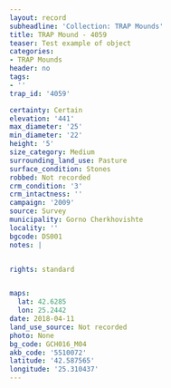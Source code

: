 ```yaml
---
layout: record
subheadline: 'Collection: TRAP Mounds'
title: TRAP Mound - 4059
teaser: Test example of object
categories:
- TRAP Mounds
header: no
tags:
- ''
trap_id: '4059'

certainty: Certain
elevation: '441'
max_diameter: '25'
min_diameter: '22'
height: '5'
size_category: Medium
surrounding_land_use: Pasture
surface_condition: Stones
robbed: Not recorded
crm_condition: '3'
crm_intactness: ''
campaign: '2009'
source: Survey
municipality: Gorno Cherkhovishte
locality: ''
bgcode: DS001
notes: |


rights: standard


maps:
  lat: 42.6285
  lon: 25.2442
date: 2018-04-11
land_use_source: Not recorded
photo: None
bg_code: GCH016_М04
akb_code: '5510072'
latitude: '42.587565'
longitude: '25.310437'
---
```

